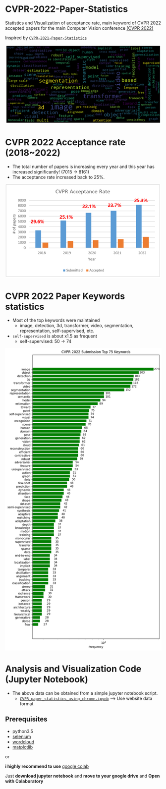 # CVPR-2022-Paper-Statistics
Statistics and Visualization of acceptance rate, main keyword of CVPR 2022 accepted papers for the main Computer Vision conference [(CVPR 2022)](http://cvpr2022.thecvf.com/)

Inspired by [`CVPR-2021-Paper-Statistics`](https://github.com/hoya012/CVPR-2021-Paper-Statistics)

<p align="center">
  <img width="600" src="/2022_cvpr/keyword_cloud.png">
</p>

# CVPR 2022 Acceptance rate (2018~2022)

- The total number of papers is increasing every year and this year has increased significantly! (7015 -> 8161)
- The acceptance rate increased back to 25%.

<p align="center">
  <img width="500" src="/2022_cvpr/cvpr_acceptance_rate.PNG">
</p>


# CVPR 2022 Paper Keywords statistics

- Most of the top keywords were maintained
   - image, detection, 3d, transformer, video, segmentation, representation, self-supervised, etc.
- `self-supervised` is about x1.5 as frequent
   - self-supervised: 50 -> 74

<p align="center">
  <img width="1000" src="https://github.com/hoya012/CVPR-2022-Paper-Statistics/blob/main/2022_cvpr/top_keywords_2022.png">
</p>

# Analysis and Visualization Code (Jupyter Notebook)

- The above data can be obtained from a simple jupyter notebook script.
   - [`CVPR_paper_statistics_using_chrome.ipynb`](https://github.com/hoya012/CVPR-2022-Paper-Statistics/blob/main/2022_cvpr/CVPR2022_paper_statistics_using_chrome.ipynb) --> Use website data format

## Prerequisites
- python3.5
- [selenium](https://selenium-python.readthedocs.io/)
- [wordcloud](https://pypi.org/project/wordcloud/)
- [matplotlib](https://matplotlib.org/)

or 

**i highly recommend to use** [google colab](https://colab.research.google.com/)

Just **download jupyter notebook** and **move to your google drive** and **Open with Colaboratory**


